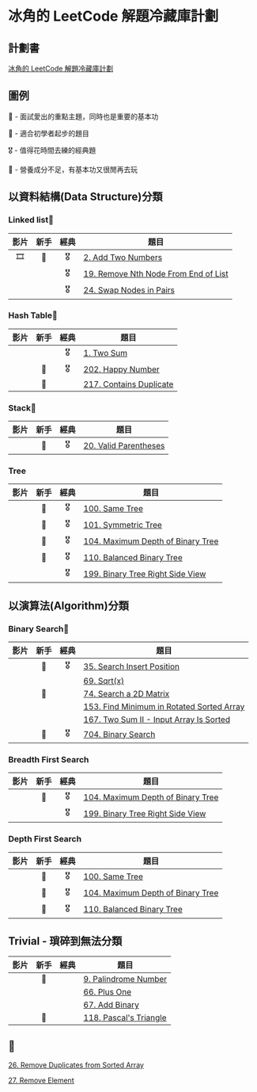 # 冰角的 LeetCode 解題冷藏庫計劃

## 計劃書
[冰角的 LeetCode 解題冷藏庫計劃](https://github.com/WasabiPingKak/leetcode_pingkak/blob/main/Preface/%E5%86%B0%E8%A7%92%E7%9A%84%20LeetCode%20%E8%A7%A3%E9%A1%8C%E5%86%B7%E8%97%8F%E5%BA%AB%E8%A8%88%E5%8A%83.md)

## 圖例

🎯 - 面試愛出的重點主題，同時也是重要的基本功

🔰 - 適合初學者起步的題目

🎖️ - 值得花時間去練的經典題

💩 - 營養成分不足，有基本功又很閒再去玩

## 以資料結構(Data Structure)分類

### Linked list🎯
|影片|新手|經典|題目|
|:---:|:---:|:---:|---|
|🎞️|🔰|🎖️|[2. Add Two Numbers](https://github.com/WasabiPingKak/leetcode_pingkak/blob/main/Problems/0-99/2.%20Add%20Two%20Numbers.md)|
|||🎖️|[19. Remove Nth Node From End of List](https://github.com/WasabiPingKak/leetcode_pingkak/blob/main/Problems/0-99/19.%20Remove%20Nth%20Node%20From%20End%20of%20List.md)|
|||️️️🎖️|[24. Swap Nodes in Pairs](https://github.com/WasabiPingKak/leetcode_pingkak/blob/main/Problems/0-99/24.%20Swap%20Nodes%20in%20Pairs.md)|

### Hash Table🎯
|影片|新手|經典|題目|
|:---:|:---:|:---:|---|
|||🎖️|[1. Two Sum](https://github.com/WasabiPingKak/leetcode_pingkak/blob/main/Problems/0-99/1.%20Two%20Sum.md)|
||🔰|🎖️|[202. Happy Number](https://github.com/WasabiPingKak/leetcode_pingkak/blob/main/Problems/100-999/202.%20Happy%20Number.md)|
||🔰||[217. Contains Duplicate](https://github.com/WasabiPingKak/leetcode_pingkak/blob/main/Problems/100-999/217.%20Contains%20Duplicate.md)|

### Stack🎯
|影片|新手|經典|題目|
|:---:|:---:|:---:|---|
||🔰|🎖️|[20. Valid Parentheses](https://github.com/WasabiPingKak/leetcode_pingkak/blob/main/Problems/0-99/20.%20Valid%20Parentheses.md)|

### Tree
|影片|新手|經典|題目|
|:---:|:---:|:---:|---|
||🔰|🎖️|[100. Same Tree](https://github.com/WasabiPingKak/leetcode_pingkak/blob/main/Problems/100-999/100.%20Same%20Tree.md)|
||🔰|🎖️|[101. Symmetric Tree](https://github.com/WasabiPingKak/leetcode_pingkak/blob/main/Problems/100-999/101.%20Symmetric%20Tree.md)|
||🔰|🎖️|[104. Maximum Depth of Binary Tree](https://github.com/WasabiPingKak/leetcode_pingkak/blob/main/Problems/100-999/104.%20Maximum%20Depth%20of%20Binary%20Tree.md)|
||🔰|🎖️|[110. Balanced Binary Tree](https://github.com/WasabiPingKak/leetcode_pingkak/blob/main/Problems/100-999/110.%20Balanced%20Binary%20Tree.md)|
|||🎖️|[199. Binary Tree Right Side View](https://github.com/WasabiPingKak/leetcode_pingkak/blob/main/Problems/100-999/199.%20Binary%20Tree%20Right%20Side%20View.md)|

## 以演算法(Algorithm)分類

### Binary Search🎯
|影片|新手|經典|題目|
|:---:|:---:|:---:|---|
||🔰|🎖️|[35. Search Insert Position](https://github.com/WasabiPingKak/leetcode_pingkak/blob/main/Problems/0-99/35.%20Search%20Insert%20Position.md)|
||||[69. Sqrt(x)](https://github.com/WasabiPingKak/leetcode_pingkak/blob/main/Problems/0-99/69.%20Sqrt(x).md)|
||🔰||[74. Search a 2D Matrix](https://github.com/WasabiPingKak/leetcode_pingkak/blob/main/Problems/0-99/74.%20Search%20a%202D%20Matrix.md)|
||||[153. Find Minimum in Rotated Sorted Array](https://github.com/WasabiPingKak/leetcode_pingkak/blob/main/Problems/100-999/153.%20Find%20Minimum%20in%20Rotated%20Sorted%20Array.md)|
||||[167. Two Sum II - Input Array Is Sorted](https://github.com/WasabiPingKak/leetcode_pingkak/blob/main/Problems/100-999/167.%20Two%20Sum%20II%20-%20Input%20Array%20Is%20Sorted.md)|
||🔰|🎖️|[704. Binary Search](https://github.com/WasabiPingKak/leetcode_pingkak/blob/main/Problems/100-999/704.%20Binary%20Search.md)|

### Breadth First Search
|影片|新手|經典|題目|
|:---:|:---:|:---:|---|
||🔰|🎖️|[104. Maximum Depth of Binary Tree](https://github.com/WasabiPingKak/leetcode_pingkak/blob/main/Problems/100-999/104.%20Maximum%20Depth%20of%20Binary%20Tree.md)|
|||🎖️|[199. Binary Tree Right Side View](https://github.com/WasabiPingKak/leetcode_pingkak/blob/main/Problems/100-999/199.%20Binary%20Tree%20Right%20Side%20View.md)|

### Depth First Search
|影片|新手|經典|題目|
|:---:|:---:|:---:|---|
||🔰|🎖️|[100. Same Tree](https://github.com/WasabiPingKak/leetcode_pingkak/blob/main/Problems/100-999/100.%20Same%20Tree.md)|
||🔰|🎖️|[104. Maximum Depth of Binary Tree](https://github.com/WasabiPingKak/leetcode_pingkak/blob/main/Problems/100-999/104.%20Maximum%20Depth%20of%20Binary%20Tree.md)|
||🔰|🎖️|[110. Balanced Binary Tree](https://github.com/WasabiPingKak/leetcode_pingkak/blob/main/Problems/100-999/110.%20Balanced%20Binary%20Tree.md)|

## Trivial - 瑣碎到無法分類
|影片|新手|經典|題目|
|:---:|:---:|:---:|---|
||🔰||[9. Palindrome Number](https://github.com/WasabiPingKak/leetcode_pingkak/blob/main/Problems/0-99/9.%20Palindrome%20Number.md)|
||||[66. Plus One](https://github.com/WasabiPingKak/leetcode_pingkak/blob/main/Problems/0-99/66.%20Plus%20One.md)|
||||[67. Add Binary](https://github.com/WasabiPingKak/leetcode_pingkak/blob/main/Problems/0-99/67.%20Add%20Binary.md)|
||🔰||[118. Pascal's Triangle](https://github.com/WasabiPingKak/leetcode_pingkak/blob/main/Problems/100-999/118.%20Pascal's%20Triangle.md)|

## 💩
[26. Remove Duplicates from Sorted Array](https://github.com/WasabiPingKak/leetcode_pingkak/blob/main/Problems/0-99/26.%20Remove%20Duplicates%20from%20Sorted%20Array.md)

[27. Remove Element](https://github.com/WasabiPingKak/leetcode_pingkak/blob/main/Problems/0-99/27.%20Remove%20Element.md)
